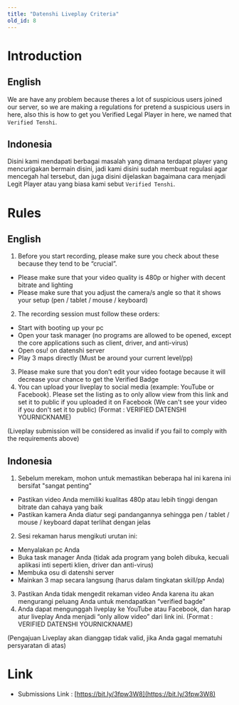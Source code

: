 ```yaml
---
title: "Datenshi Liveplay Criteria"
old_id: 8
---
```


# Introduction

## English

We are have any problem because theres a lot of suspicious users joined our server, so we are making a regulations for pretend a suspicious users in here, also this is how to get you Verified Legal Player in here, we named that `Verified Tenshi`.

## Indonesia

Disini kami mendapati berbagai masalah yang dimana terdapat player yang mencurigakan bermain disini, jadi kami disini sudah membuat regulasi agar mencegah hal tersebut, dan juga disini dijelaskan bagaimana cara menjadi Legit Player atau yang biasa kami sebut `Verified Tenshi`.

# Rules

## English

1. Before you start recording, please make sure you check about these because they tend to be “crucial”.
- Please make sure that your video quality is 480p or higher with decent bitrate and lighting
- Please make sure that you adjust the camera/s angle so that it shows your setup (pen / tablet / mouse / keyboard)
2. The recording session must follow these orders: 
- Start with booting up your pc
- Open your task manager (no programs are allowed to be opened, except the core applications such as client, driver, and anti-virus)
- Open osu! on datenshi server
- Play 3 maps directly (Must be around your current level/pp)
3. Please make sure that you don’t edit your video footage because it will decrease your chance to get the Verified Badge
4. You can upload your liveplay to social media (example: YouTube or Facebook). Please set the listing as to only allow view from this link and set it to public if you uploaded it on Facebook (We can't see your video if you don't set it to public) (Format : VERIFIED DATENSHI YOURNICKNAME)

(Liveplay submission will be considered as invalid if you fail to comply with the requirements above)

## Indonesia

1. Sebelum merekam, mohon untuk memastikan beberapa hal ini karena ini bersifat "sangat penting"
- Pastikan video Anda memiliki kualitas 480p atau lebih tinggi dengan bitrate dan cahaya yang baik
- Pastikan kamera Anda diatur segi pandangannya sehingga pen / tablet / mouse / keyboard dapat terlihat dengan jelas
2. Sesi rekaman harus mengikuti urutan ini:
- Menyalakan pc Anda
- Buka task manager Anda (tidak ada program yang boleh dibuka, kecuali aplikasi inti seperti klien, driver dan anti-virus)
- Membuka osu di datenshi server
- Mainkan 3 map secara langsung (harus dalam tingkatan skill/pp Anda)
3. Pastikan Anda tidak mengedit rekaman video Anda karena itu akan mengurangi peluang Anda untuk mendapatkan “verified bagde”
3. Anda dapat mengunggah liveplay ke YouTube atau Facebook, dan harap atur liveplay Anda menjadi “only allow video” dari link ini. (Format : VERIFIED DATENSHI YOURNICKNAME)

(Pengajuan Liveplay akan dianggap tidak valid, jika Anda gagal mematuhi persyaratan di atas)

# Link

- Submissions Link : [https://bit.ly/3fpw3W8](https://bit.ly/3fpw3W8)

